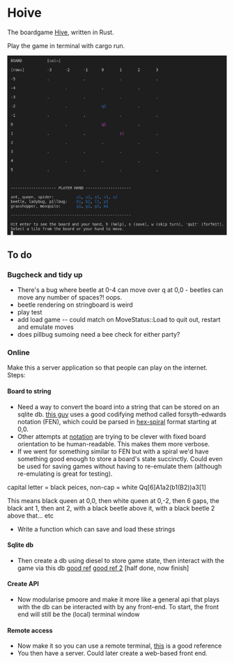 # Hoive
The boardgame [Hive](https://en.wikipedia.org/wiki/Hive_(game)), written in Rust.

Play the game in terminal with cargo run.


![snapshot of the app](/reference/gameplay.png "snapshot of the app")

## To do
### Bugcheck and tidy up

- There's a bug where beetle at 0-4 can move over q at 0,0 - beetles can move any number of spaces?! oops.
- beetle rendering on stringboard is weird
- play test
- add load game -- could match on MoveStatus::Load to quit out, restart and emulate moves
- does pillbug sumoing need a bee check for either party?

### Online

Make this a server application so that people can play on the internet. Steps:

#### Board to string
- Need a way to convert the board into a string that can be stored on an sqlite db. [this guy](https://www.youtube.com/watch?v=U4ogK0MIzqk) uses a good codifying method called forsyth-edwards notation (FEN), which could be parsed in [hex-spiral](https://crates.io/crates/hex-spiral) format starting at 0,0.
- Other attempts at [notation](https://github.com/mtorpey/hive-notation) are trying to be clever with fixed board orientation to be human-readable. This makes them more verbose. 
- If we went for something similar to FEN but with a spiral we'd have something good enough to store a board's state succinctly. Could even be used for saving games without having to re-emulate them (although re-emulating is great for testing).

capital letter = black peices, non-cap = white
Qq[6]A1a2(b1(B2))a3[1]

This means black queen at 0,0, then white queen at 0,-2, then 6 gaps, the black ant 1, then ant 2, with a black beetle above it, with a black beetle 2 above that... etc

- Write a function which can save and load these strings

#### Sqlite db

- Then create a db using diesel to store game state, then interact with the game via this db [good ref](https://fdeantoni.medium.com/rust-actix-diesel-sqlite-d67a1c3ef0e) [good ref 2](https://github.com/vascokk/fullstack-rust/tree/main/server/src) [half done, now finish]



#### Create API
- Now modularise pmoore and make it more like a general api that plays with the db can be interacted with by any front-end. To start, the front end will still be the (local) terminal window

#### Remote access
- Now make it so you can use a remote terminal, [this](https://github.com/vascokk/fullstack-rust/tree/main/server/src) is a good reference
- You then have a server. Could later create a web-based front end.
<!-- 
### "House rules"
Then it might be "fun" to add new animals in a non-standard version of the game e.g.:

* a centipede that can remove any adjacent (non-flying) animal permanently from that game (but then also dies), maybe also has limited moveset - moves like ladybird but with only 2 moves. Mosquitos copying centipede must die if used like centipede.
* a housefly that can move anywhere (including into small gaps an ant can't reach) for one turn (and then must fly back - if it can't return to its original spot, it dies for that game or is returned to player hand). Maybe it doesn't need to die or return, maybe it can fly freely but never land adjacent to bees or maybe even spiders so that you need to defend bee / other peices with spider. Maybe both are cool, I dunno.
* maybe other people have made custom hive peices that we can implement, search later.
 -->
